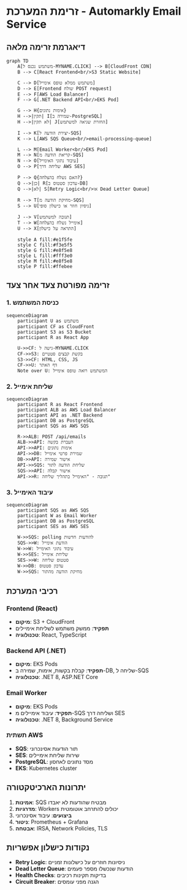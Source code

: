 # זרימת המערכת - Automarkly Email Service

## דיאגרמת זרימה מלאה

```mermaid
graph TD
    A[משתמש נכנס ל-MYNAME.CLICK] --> B[CloudFront CDN]
    B --> C[React Frontend<br/>S3 Static Website]
    
    C --> D[משתמש ממלא טופס אימייל]
    D --> E[Frontend שולח POST request]
    E --> F[AWS Load Balancer]
    F --> G[.NET Backend API<br/>EKS Pod]
    
    G --> H{אימות נתונים}
    H -->|תקין| I[שמירה ב-PostgreSQL]
    H -->|לא תקין| J[החזרת שגיאה למשתמש]
    
    I --> K[יצירת הודעה ל-SQS]
    K --> L[AWS SQS Queue<br/>email-processing-queue]
    
    L --> M[Email Worker<br/>EKS Pod]
    M --> N[קריאת הודעה מ-SQS]
    N --> O[עיבוד נתוני האימייל]
    O --> P[שליחה דרך AWS SES]
    
    P --> Q{האם נשלח בהצלחה?}
    Q -->|כן| R[עדכון סטטוס ב-DB]
    Q -->|לא| S[Retry Logic<br/>או Dead Letter Queue]
    
    R --> T[מחיקת הודעה מ-SQS]
    S --> U[ניסיון חוזר או כישלון סופי]
    
    J --> V[תגובה למשתמש]
    T --> W[אימייל נשלח בהצלחה]
    U --> X[התראה על כישלון]

    style A fill:#e1f5fe
    style C fill:#f3e5f5
    style G fill:#e8f5e8
    style L fill:#fff3e0
    style M fill:#e8f5e8
    style P fill:#ffebee
```

## זרימה מפורטת צעד אחר צעד

### 1. כניסת המשתמש
```mermaid
sequenceDiagram
    participant U as משתמש
    participant CF as CloudFront
    participant S3 as S3 Bucket
    participant R as React App
    
    U->>CF: גישה ל-MYNAME.CLICK
    CF->>S3: בקשת קבצים סטטיים
    S3->>CF: HTML, CSS, JS
    CF->>U: דף האתר
    Note over U: המשתמש רואה טופס אימייל
```

### 2. שליחת אימייל
```mermaid
sequenceDiagram
    participant R as React Frontend
    participant ALB as AWS Load Balancer
    participant API as .NET Backend
    participant DB as PostgreSQL
    participant SQS as AWS SQS
    
    R->>ALB: POST /api/emails
    ALB->>API: העברת בקשה
    API->>API: אימות נתונים
    API->>DB: שמירת פרטי אימייל
    DB->>API: אישור שמירה
    API->>SQS: שליחת הודעה לתור
    SQS->>API: אישור קבלה
    API->>R: תגובה - "האימייל בתהליך שליחה"
```

### 3. עיבוד האימייל
```mermaid
sequenceDiagram
    participant SQS as AWS SQS
    participant W as Email Worker
    participant DB as PostgreSQL
    participant SES as AWS SES
    
    W->>SQS: polling להודעות חדשות
    SQS->>W: הודעת אימייל
    W->>W: עיבוד נתוני האימייל
    W->>SES: שליחת אימייל
    SES->>W: סטטוס שליחה
    W->>DB: עדכון סטטוס
    W->>SQS: מחיקת הודעה מהתור
```

## רכיבי המערכת

### Frontend (React)
- **מיקום**: S3 + CloudFront
- **תפקיד**: ממשק משתמש לשליחת אימיילים
- **טכנולוגיה**: React, TypeScript

### Backend API (.NET)
- **מיקום**: EKS Pods
- **תפקיד**: קבלת בקשות, אימות, שמירה ב-DB, שליחה ל-SQS
- **טכנולוגיה**: .NET 8, ASP.NET Core

### Email Worker
- **מיקום**: EKS Pods
- **תפקיד**: עיבוד אימיילים מ-SQS ושליחה דרך SES
- **טכנולוגיה**: .NET 8, Background Service

### תשתית AWS
- **SQS**: תור הודעות אסינכרוני
- **SES**: שירות שליחת אימיילים
- **PostgreSQL**: מסד נתונים לאחסון
- **EKS**: Kubernetes cluster

## יתרונות הארכיטקטורה

1. **אמינות**: SQS מבטיח שהודעות לא יאבדו
2. **מדרגיות**: Workers יכולים להתרחב אוטומטית
3. **ביצועים**: עיבוד אסינכרוני
4. **ניטור**: Prometheus + Grafana
5. **אבטחה**: IRSA, Network Policies, TLS

## נקודות כישלון אפשריות

- **Retry Logic**: ניסיונות חוזרים על כישלונות זמניים
- **Dead Letter Queue**: הודעות שנכשלו מספר פעמים
- **Health Checks**: בדיקות תקינות רכיבים
- **Circuit Breaker**: הגנה מפני עומסים